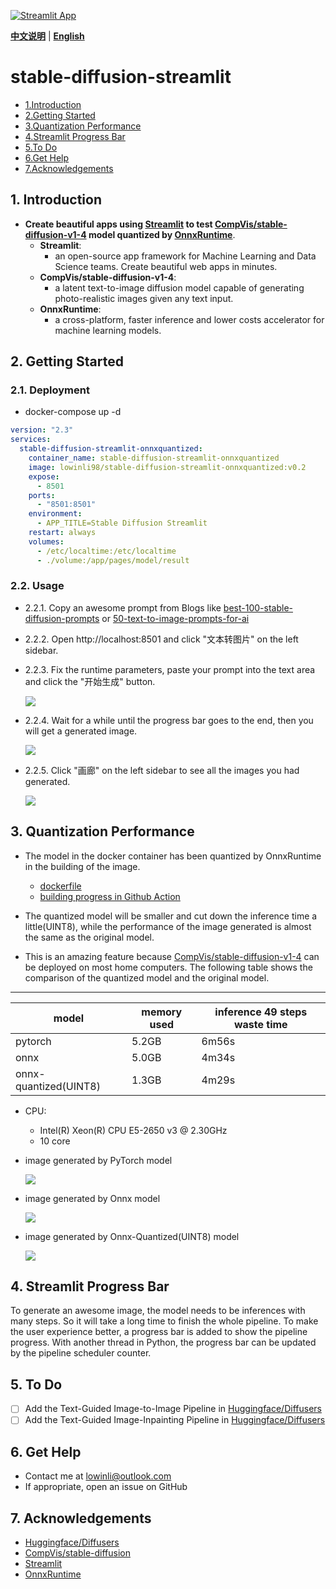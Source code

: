 [![Streamlit App](https://static.streamlit.io/badges/streamlit_badge_black_white.svg)](https://share.streamlit.io/yourGitHubName/yourRepo/yourApp/)

[**中文说明**](https://github.com/LowinLi/stable-diffusion-streamlit/blob/main/README_CN.md) | [**English**](https://github.com/LowinLi/stable-diffusion-streamlit/blob/main/README.md)

# stable-diffusion-streamlit

- [1.Introduction](#1-introduction)
- [2.Getting Started](#2-getting-started)
- [3.Quantization Performance](#3-quantization-performance)
- [4.Streamlit Progress Bar](#4-streamlit-progress-bar)
- [5.To Do](#5-to-do)
- [6.Get Help](#6-get-help)
- [7.Acknowledgements](#7-acknowledgements)

## 1. Introduction

+ **Create beautiful apps using [Streamlit](https://github.com/streamlit/streamlit) to test [CompVis/stable-diffusion-v1-4](https://huggingface.co/CompVis/stable-diffusion-v1-4) model quantized by [OnnxRuntime](https://github.com/microsoft/onnxruntime)**.
    + **Streamlit**:
      + an open-source app framework for Machine Learning and Data Science teams. Create beautiful web apps in minutes.
    + **CompVis/stable-diffusion-v1-4**:
        + a latent text-to-image diffusion model capable of generating photo-realistic images given any text input.
    + **OnnxRuntime**:
        + a cross-platform, faster inference and lower costs accelerator for machine learning models.

    
## 2. Getting Started

### 2.1. Deployment
+ docker-compose up -d
```yaml
version: "2.3"
services:
  stable-diffusion-streamlit-onnxquantized:
    container_name: stable-diffusion-streamlit-onnxquantized
    image: lowinli98/stable-diffusion-streamlit-onnxquantized:v0.2
    expose:
      - 8501
    ports:
      - "8501:8501"
    environment:
      - APP_TITLE=Stable Diffusion Streamlit
    restart: always
    volumes:
      - /etc/localtime:/etc/localtime
      - ./volume:/app/pages/model/result
```

### 2.2. Usage
+ 2.2.1. Copy an awesome prompt from Blogs like [best-100-stable-diffusion-prompts](https://mpost.io/best-100-stable-diffusion-prompts-the-most-beautiful-ai-text-to-image-prompts/) or [50-text-to-image-prompts-for-ai](https://decentralizedcreator.com/50-text-to-image-prompts-for-ai-art-generator-stable-diffusion-a-visual-treat-inside/)
+ 2.2.2. Open http://localhost:8501 and click "文本转图片" on the left sidebar.
+ 2.2.3. Fix the runtime parameters, paste your prompt into the text area and click the "开始生成" button.

    ![](./doc/gif/use1.gif)

+ 2.2.4. Wait for a while until the progress bar goes to the end, then you will get a generated image.

    ![](./doc/gif/use2.gif)

+ 2.2.5. Click "画廊" on the left sidebar to see all the images you had generated.

    ![](./doc/gif/use3.gif)


## 3. Quantization Performance
+ The model in the docker container has been quantized by OnnxRuntime in the building of the image.

  + [dockerfile](https://github.com/LowinLi/stable-diffusion-streamlit/blob/main/docker/dockerfile)
  + [building progress in Github Action](https://github.com/LowinLi/stable-diffusion-streamlit/actions/runs/3202674839/jobs/5231895605)

+ The quantized model will be smaller and cut down the inference time a little(UINT8), while the performance of the image generated is almost the same as the original model.
+ This is an amazing feature because [CompVis/stable-diffusion-v1-4](https://huggingface.co/CompVis/stable-diffusion-v1-4) can be deployed on most home computers. The following table shows the comparison of the quantized model and the original model.

---
| model | memory used | inference 49 steps waste time |
| --- | --- | --- |
| pytorch | 5.2GB | 6m56s |
| onnx | 5.0GB | 4m34s |
| onnx-quantized(UINT8) | 1.3GB | 4m29s |

+ CPU: 
  + Intel(R) Xeon(R) CPU E5-2650 v3 @ 2.30GHz 
  + 10 core


+ image generated by PyTorch model

    ![](./doc/pic/torch.png)
+ image generated by Onnx model

    ![](./doc/pic/onnx.png)
+ image generated by Onnx-Quantized(UINT8) model

    ![](./doc/pic/onnxquantized.png)

## 4. Streamlit Progress Bar
To generate an awesome image, the model needs to be inferences with many steps. So it will take a long time to finish the whole pipeline. To make the user experience better, a progress bar is added to show the pipeline progress. 
With another thread in Python, the progress bar can be updated by the pipeline scheduler counter.



## 5. To Do

- [ ] Add the Text-Guided Image-to-Image Pipeline in [Huggingface/Diffusers](https://huggingface.co/docs/diffusers/using-diffusers/img2img)
- [ ] Add the Text-Guided Image-Inpainting Pipeline in [Huggingface/Diffusers](https://huggingface.co/docs/diffusers/using-diffusers/inpaint)

## 6. Get Help

+ Contact me at lowinli@outlook.com
+ If appropriate, open an issue on GitHub

## 7. Acknowledgements

+ [Huggingface/Diffusers](https://github.com/huggingface/diffusers)
+ [CompVis/stable-diffusion](https://github.com/CompVis/stable-diffusion)
+ [Streamlit](https://github.com/streamlit/streamlit)
+ [OnnxRuntime](https://github.com/microsoft/onnxruntime)